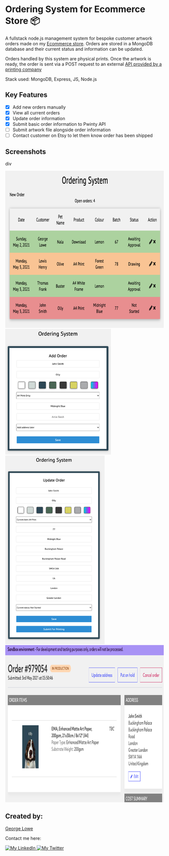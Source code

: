# Ordering System for Ecommerce Store 📦

A fullstack node.js management system for bespoke customer artwork orders made on my [Ecommerce store](https://www.etsy.com/uk/shop/thepawtraitdesignco). Orders are stored in a MongoDB database and their current status and information can be updated.

Orders handled by this system are physical prints. Once the artwork is ready, the order is sent via a POST request to an external [API provided by a printing company](https://www.pwinty.com/api/)

Stack used: MongoDB, Express, JS, Node.js

## Key Features

- [x] Add new orders manually
- [x] View all current orders
- [x] Update order information
- [x] Submit basic order information to Pwinty API
- [ ] Submit artwork file alongside order information
- [ ] Contact customer on Etsy to let them know order has been shipped

## Screenshots

div

<img src="assets/img/order_list.png" margin="auto" height="500" >

<img src="assets/img/add_order.png" margin="auto" height="400" >

<img src="assets/img/update_order.png" margin="auto" height="600" >

<img src="assets/img/example_order.png" margin="auto" height="500" >

## Created by:

[George Lowe](https://github.com/georgelowe)

Contact me here:

<p align="left">
  <a href="https://www.linkedin.com/in/george-lowe/"> 
    <img alt="My LinkedIn" src="https://img.shields.io/badge/-LinkedIn-0072b1?style=flat&logo=Linkedin&logoColor=white" />
  </a>
  <a href="https://twitter.com/gloweio"> 
    <img alt="My Twitter" src="https://img.shields.io/badge/-Twitter-00acee?style=flat&logo=Twitter&logoColor=white" />
  </a>
</p>
